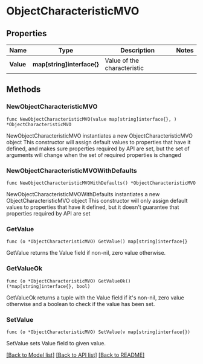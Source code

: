 # ObjectCharacteristicMVO

## Properties

Name | Type | Description | Notes
------------ | ------------- | ------------- | -------------
**Value** | **map[string]interface{}** | Value of the characteristic | 

## Methods

### NewObjectCharacteristicMVO

`func NewObjectCharacteristicMVO(value map[string]interface{}, ) *ObjectCharacteristicMVO`

NewObjectCharacteristicMVO instantiates a new ObjectCharacteristicMVO object
This constructor will assign default values to properties that have it defined,
and makes sure properties required by API are set, but the set of arguments
will change when the set of required properties is changed

### NewObjectCharacteristicMVOWithDefaults

`func NewObjectCharacteristicMVOWithDefaults() *ObjectCharacteristicMVO`

NewObjectCharacteristicMVOWithDefaults instantiates a new ObjectCharacteristicMVO object
This constructor will only assign default values to properties that have it defined,
but it doesn't guarantee that properties required by API are set

### GetValue

`func (o *ObjectCharacteristicMVO) GetValue() map[string]interface{}`

GetValue returns the Value field if non-nil, zero value otherwise.

### GetValueOk

`func (o *ObjectCharacteristicMVO) GetValueOk() (*map[string]interface{}, bool)`

GetValueOk returns a tuple with the Value field if it's non-nil, zero value otherwise
and a boolean to check if the value has been set.

### SetValue

`func (o *ObjectCharacteristicMVO) SetValue(v map[string]interface{})`

SetValue sets Value field to given value.



[[Back to Model list]](../README.md#documentation-for-models) [[Back to API list]](../README.md#documentation-for-api-endpoints) [[Back to README]](../README.md)



